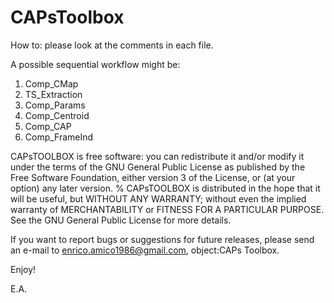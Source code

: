 # CAPsToolbox

How to: please look at the comments in each file.

A possible sequential workflow might be:

1) Comp_CMap
2) TS_Extraction
3) Comp_Params
4) Comp_Centroid
5) Comp_CAP
6) Comp_FrameInd

CAPsTOOLBOX is free software: you can redistribute it and/or modify
it under the terms of the GNU General Public License as published by
the Free Software Foundation, either version 3 of the License, or
(at your option) any later version.
% 
CAPsTOOLBOX is distributed in the hope that it will be useful,
but WITHOUT ANY WARRANTY; without even the implied warranty of
MERCHANTABILITY or FITNESS FOR A PARTICULAR PURPOSE.  See the
GNU General Public License for more details.

If you want to report bugs or suggestions for future releases,
please send an e-mail to enrico.amico1986@gmail.com, object:CAPs Toolbox.

Enjoy!

E.A. 
